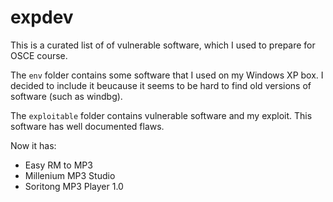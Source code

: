 # expdev

This is a curated list of of vulnerable software, which I used to prepare for OSCE course.

The `env` folder contains some software that I used on my Windows XP box. I decided to include it beucause it seems to be hard to find old versions of software (such as windbg).

The `exploitable` folder contains vulnerable software and my exploit. This software has well documented flaws.

Now it has:

* Easy RM to MP3
* Millenium MP3 Studio
* Soritong MP3 Player 1.0
